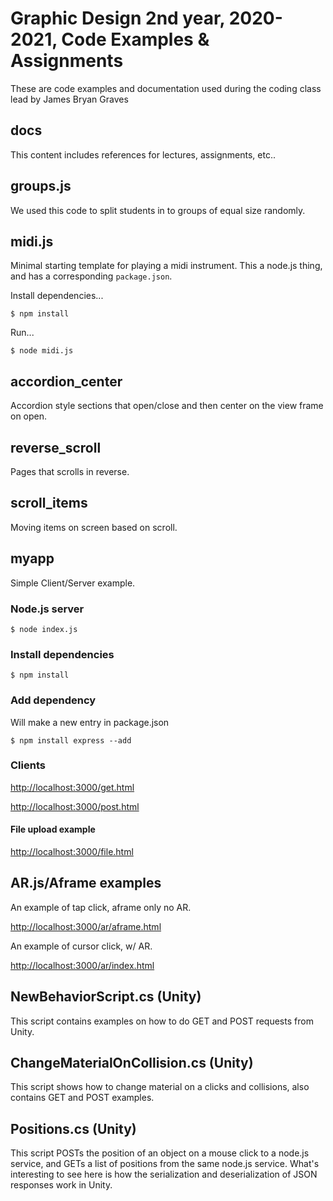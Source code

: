 # Graphic Design 2nd year, 2020-2021, Code Examples & Assignments

These are code examples and documentation used during the coding class lead by James Bryan Graves

## docs

This content includes references for lectures, assignments, etc..

## groups.js

We used this code to split students in to groups of equal size randomly.

## midi.js

Minimal starting template for playing a midi instrument.  This a node.js thing, and has a corresponding `package.json`.

Install dependencies...

    $ npm install

Run...

    $ node midi.js

## accordion\_center

Accordion style sections that open/close and then center on the view frame on open.

## reverse\_scroll

Pages that scrolls in reverse.

## scroll\_items

Moving items on screen based on scroll.

## myapp

Simple Client/Server example.

### Node.js server

    $ node index.js

### Install dependencies

    $ npm install

### Add dependency

Will make a new entry in package.json

    $ npm install express --add

### Clients

[http://localhost:3000/get.html](http://localhost:3000/get.html)

[http://localhost:3000/post.html](http://localhost:3000/post.html)

#### File upload example

[http://localhost:3000/file.html](http://localhost:3000/file.html)

## AR.js/Aframe examples

An example of tap click, aframe only no AR.

[http://localhost:3000/ar/aframe.html](http://localhost:3000/ar/aframe.html)

An example of cursor click, w/ AR.

[http://localhost:3000/ar/index.html](http://localhost:3000/ar/index.html)

## NewBehaviorScript.cs (Unity)

This script contains examples on how to do GET and POST requests from Unity.

## ChangeMaterialOnCollision.cs (Unity)

This script shows how to change material on a clicks and collisions, also contains GET and POST examples.

## Positions.cs (Unity)

This script POSTs the position of an object on a mouse click to a node.js service, and GETs a list of positions from the same node.js service.  What's interesting to see here is how the serialization and deserialization of JSON responses work in Unity. 


